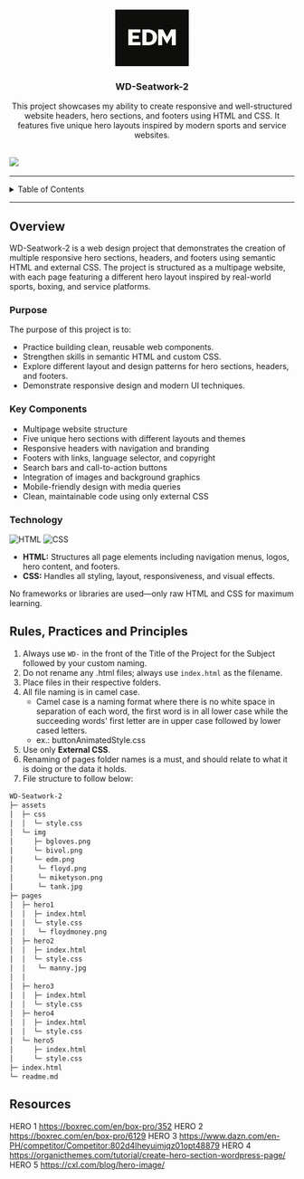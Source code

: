 <a name="readme-top"></a>

<br />

<div align="center">
  <a href="https://github.com/elijahdelmundo">
    <img src="/assets/img/edm.png" alt="Boxing Logo" width="130" height="100">
  </a>
  <h3 align="center">WD-Seatwork-2</h3>
</div>

<div align="center">
  This project showcases my ability to create responsive and well-structured website headers, hero sections, and footers using HTML and CSS. It features five unique hero layouts inspired by modern sports and service websites.
</div>

<br />

![](https://visit-counter.vercel.app/counter.png?page=zyx-0314/WD-Seatwork-2)

---

<details>
  <summary>Table of Contents</summary>
  <ol>
    <li>
      <a href="#overview">Overview</a>
      <ol>
        <li><a href="#key-components">Key Components</a></li>
        <li><a href="#technology">Technology</a></li>
      </ol>
    </li>
    <li>
      <a href="#rules-practices-and-principles">Rules, Practices and Principles</a>
    </li>
    <li>
      <a href="#resources">Resources</a>
    </li>
  </ol>
</details>

---

## Overview

WD-Seatwork-2 is a web design project that demonstrates the creation of multiple responsive hero sections, headers, and footers using semantic HTML and external CSS. The project is structured as a multipage website, with each page featuring a different hero layout inspired by real-world sports, boxing, and service platforms.

### Purpose

The purpose of this project is to:
- Practice building clean, reusable web components.
- Strengthen skills in semantic HTML and custom CSS.
- Explore different layout and design patterns for hero sections, headers, and footers.
- Demonstrate responsive design and modern UI techniques.

### Key Components

- Multipage website structure
- Five unique hero sections with different layouts and themes
- Responsive headers with navigation and branding
- Footers with links, language selector, and copyright
- Search bars and call-to-action buttons
- Integration of images and background graphics
- Mobile-friendly design with media queries
- Clean, maintainable code using only external CSS

### Technology

![HTML](https://img.shields.io/badge/HTML-E34F26?style=for-the-badge&logo=html5&logoColor=white)
![CSS](https://img.shields.io/badge/CSS-1572B6?style=for-the-badge&logo=css3&logoColor=white)

- **HTML:** Structures all page elements including navigation menus, logos, hero content, and footers.
- **CSS:** Handles all styling, layout, responsiveness, and visual effects.

No frameworks or libraries are used—only raw HTML and CSS for maximum learning.

## Rules, Practices and Principles

1. Always use `WD-` in the front of the Title of the Project for the Subject followed by your custom naming.
2. Do not rename any .html files; always use `index.html` as the filename.
3. Place files in their respective folders.
4. All file naming is in camel case.
   - Camel case is a naming format where there is no white space in separation of each word, the first word is in all lower case while the succeeding words' first letter are in upper case followed by lower cased letters.
   - ex.: buttonAnimatedStyle.css
5. Use only **External CSS**.
6. Renaming of pages folder names is a must, and should relate to what it is doing or the data it holds.
7. File structure to follow below:

```
WD-Seatwork-2
├─ assets
│  ├─ css
│  │  └─ style.css
│  └─ img
│     ├─ bgloves.png
│     └─ bivol.png
│     └─ edm.png
│      └─ floyd.png
│      └─ miketyson.png
│      └─ tank.jpg
├─ pages
│  ├─ hero1
│  │  ├─ index.html
│  │  └─ style.css
│  │   └─ floydmoney.png
│  ├─ hero2
│  │  ├─ index.html
│  │  └─ style.css
│  │   └─ manny.jpg
│  │   
│  ├─ hero3
│  │  ├─ index.html
│  │  └─ style.css
│  ├─ hero4
│  │  ├─ index.html
│  │  └─ style.css
│  └─ hero5
│     ├─ index.html
│     └─ style.css
├─ index.html
└─ readme.md
```

## Resources

HERO 1 https://boxrec.com/en/box-pro/352
HERO 2 https://boxrec.com/en/box-pro/6129
HERO 3 https://www.dazn.com/en-PH/competitor/Competitor:802d4lheyujmjqz01opt48879
HERO 4 https://organicthemes.com/tutorial/create-hero-section-wordpress-page/
HERO 5 https://cxl.com/blog/hero-image/